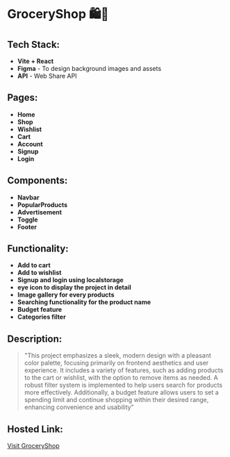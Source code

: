# GroceryShop 🛍️🛒

## Tech Stack:
- **Vite + React**  
- **Figma** - To design background images and assets  
- **API** - Web Share API

## Pages:
- **Home**
- **Shop**
- **Wishlist**
- **Cart**
- **Account**
- **Signup**
- **Login**

## Components:
- **Navbar**
- **PopularProducts**
- **Advertisement**
- **Toggle**
- **Footer**

## Functionality:
- **Add to cart**
- **Add to wishlist**
- **Signup and login using localstorage**
- **eye icon to display the project in detail**
- **Image gallery for every products**
- **Searching functionality for the product name**
- **Budget feature**
- **Categories filter**

## Description: 
> "This project emphasizes a sleek, modern design with a pleasant color palette, focusing primarily on frontend aesthetics and user experience. It includes a variety of features, such as adding products to the cart or wishlist, with the option to remove items as needed. A robust filter system is implemented to help users search for products more effectively. Additionally, a budget feature allows users to set a spending limit and continue shopping within their desired range, enhancing convenience and usability"






## Hosted Link:  
[Visit GroceryShop](https://algomox-groceryshop-3z7i.vercel.app/)

